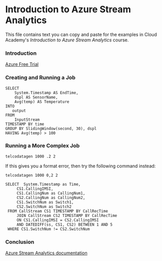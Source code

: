 # Introduction to Azure Stream Analytics
This file contains text you can copy and paste for the examples in Cloud Academy's _Introduction to Azure Stream Analytics_ course.  

### Introduction
[Azure Free Trial](https://azure.microsoft.com/free)  

### Creating and Running a Job
```
SELECT 
    System.Timestamp AS EndTime,
    dspl AS SensorName,
    Avg(temp) AS Temperature
INTO
   output
FROM
    InputStream
TIMESTAMP BY time
GROUP BY SlidingWindow(second, 30), dspl
HAVING Avg(temp) > 100
```

### Running a More Complex Job
```
telcodatagen 1000 .2 2
```
If this gives you a format error, then try the following command instead:
```
telcodatagen 1000 0,2 2
```
```
SELECT  System.Timestamp as Time, 
     CS1.CallingIMSI, 
     CS1.CallingNum as CallingNum1, 
     CS2.CallingNum as CallingNum2, 
     CS1.SwitchNum as Switch1, 
     CS2.SwitchNum as Switch2 
 FROM CallStream CS1 TIMESTAMP BY CallRecTime 
     JOIN CallStream CS2 TIMESTAMP BY CallRecTime 
     ON CS1.CallingIMSI = CS2.CallingIMSI 
     AND DATEDIFF(ss, CS1, CS2) BETWEEN 1 AND 5 
 WHERE CS1.SwitchNum != CS2.SwitchNum
 ```

### Conclusion
[Azure Stream Analytics documentation](https://docs.microsoft.com/azure/stream-analytics)  

